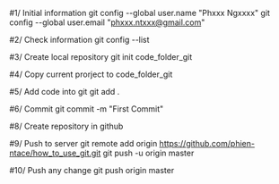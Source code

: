 #1/ Initial information
git config --global user.name "Phxxx Ngxxxx"
git config --global user.email "phxxx.ntxxx@gmail.com"

#2/ Check information
git config --list

#3/ Create local repository
git init code_folder_git

#4/ Copy current prorject to  code_folder_git

#5/ Add code into git
git add .

#6/ Commit
git commit -m "First Commit"


#8/ Create repository in github

#9/ Push to server
git remote add origin https://github.com/phien-ntace/how_to_use_git.git
git push -u origin master

#10/ Push any change
git push origin master
